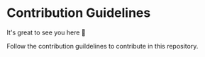 # Contribution Guidelines

It's great to see you here :partying_face:

Follow the contribution guildelines to contribute in this repository.
